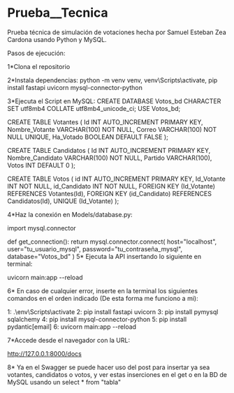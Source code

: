 # Prueba__Tecnica
Prueba técnica de simulación de votaciones hecha por Samuel Esteban Zea Cardona usando Python y MySQL.

Pasos de ejecución:

1*Clona el repositorio

2*Instala dependencias: python -m venv venv, venv\Scripts\activate, pip install fastapi uvicorn mysql-connector-python

3*Ejecuta el Script en MySQL: CREATE DATABASE Votos_bd CHARACTER SET utf8mb4 COLLATE utf8mb4_unicode_ci; USE Votos_bd;

CREATE TABLE Votantes ( Id INT AUTO_INCREMENT PRIMARY KEY, Nombre_Votante VARCHAR(100) NOT NULL, Correo VARCHAR(100) NOT NULL UNIQUE, Ha_Votado BOOLEAN DEFAULT FALSE );

CREATE TABLE Candidatos ( Id INT AUTO_INCREMENT PRIMARY KEY, Nombre_Candidato VARCHAR(100) NOT NULL, Partido VARCHAR(100), Votos INT DEFAULT 0 );

CREATE TABLE Votos ( id INT AUTO_INCREMENT PRIMARY KEY, Id_Votante INT NOT NULL, id_Candidato INT NOT NULL, FOREIGN KEY (Id_Votante) REFERENCES Votantes(Id), FOREIGN KEY (id_Candidato) REFERENCES Candidatos(Id), UNIQUE (Id_Votante) );

4*Haz la conexión en Models/database.py:

import mysql.connector

def get_connection(): return mysql.connector.connect( host="localhost", user="tu_usuario_mysql", password="tu_contraseña_mysql", database="Votos_bd" ) 5* Ejecuta la API insertando lo siguiente en terminal:

uvicorn main:app --reload

6* En caso de cualquier error, inserte en la terminal los siguientes comandos en el orden indicado (De esta forma me funciono a mi):

1: .\env\Scripts\activate 2: pip install fastapi uvicorn 3: pip install pymysql sqlalchemy 4: pip install mysql-connector-python 5: pip install pydantic[email] 6: uvicorn main:app --reload

7*Accede desde el navegador con la URL:

http://127.0.0.1:8000/docs

8* Ya en el Swagger se puede hacer uso del post para insertar ya sea votantes, candidatos o votos, y ver estas inserciones en el get o en la BD de MySQL usando un select * from "tabla"
